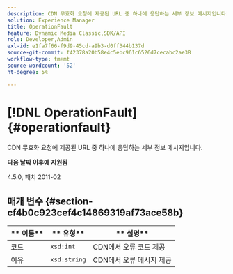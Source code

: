 ```yaml
---
description: CDN 무효화 요청에 제공된 URL 중 하나에 응답하는 세부 정보 메시지입니다.
solution: Experience Manager
title: OperationFault
feature: Dynamic Media Classic,SDK/API
role: Developer,Admin
exl-id: e1fa7f66-f9d9-45cd-a9b3-d0ff344b137d
source-git-commit: f42378a20b58e4c5ebc961c6526d7cecabc2ae38
workflow-type: tm+mt
source-wordcount: '52'
ht-degree: 5%

---
```


# [!DNL OperationFault]{#operationfault}

CDN 무효화 요청에 제공된 URL 중 하나에 응답하는 세부 정보 메시지입니다.

**다음 날짜 이후에 지원됨**

4.5.0, 패치 2011-02

## 매개 변수 {#section-cf4b0c923cef4c14869319af73ace58b}

| ** 이름** | ** 유형** | ** 설명** |
|---|---|---|
| 코드 | `xsd:int` | CDN에서 오류 코드 제공 |
| 이유 | `xsd:string` | CDN에서 오류 메시지 제공 |
